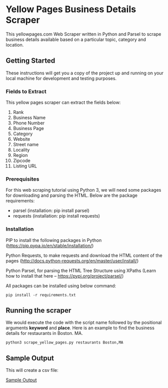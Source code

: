 # Yellow Pages Business Details Scraper

This yellowpages.com Web Scraper written in Python and Parsel to scrape business details available based on a particular topic, category and location.

## Getting Started

These instructions will get you a copy of the project up and running on your local machine for development and testing purposes.

### Fields to Extract

This yellow pages scraper can extract the fields below:

1. Rank
2. Business Name
3. Phone Number
4. Business Page
5. Category
6. Website
7. Street name
8. Locality 
9. Region 
10. Zipcode 
11. Listing URL

### Prerequisites

For this web scraping tutorial using Python 3, we will need some packages for downloading and parsing the HTML. 
Below are the package requirements:

 - parsel (installation: pip install parsel)
 - requests (installation: pip install requests)

### Installation

PIP to install the following packages in Python (https://pip.pypa.io/en/stable/installation/) 

Python Requests, to make requests and download the HTML content of the pages (http://docs.python-requests.org/en/master/user/install/)

Python Parsel, for parsing the HTML Tree Structure using XPaths (Learn how to install that here – https://pypi.org/project/parsel/)

All packages can be installed using below command:

```
pip install -r requirements.txt
```

## Running the scraper
We would execute the code with the script name followed by the positional arguments **keyword** and **place**. Here is an example
to find the business details for restaurants in Boston. MA.

```
python3 scrape_yellow_pages.py restaurants Boston,MA
```
## Sample Output

This will create a csv file:

[Sample Output](https://raw.githubusercontent.com/ScrapeStars/yellowpages-scraper/main/restaurants-boston-ma-yellowpages-scraped-data.csv)